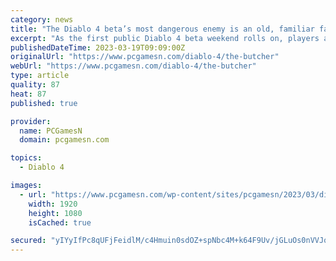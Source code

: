 ```yaml
---
category: news
title: "The Diablo 4 beta’s most dangerous enemy is an old, familiar face"
excerpt: "As the first public Diablo 4 beta weekend rolls on, players are discovering their favourite builds, exploring the various towns and dungeons found in the first act of Blizzard’s fantasy RPG game, and ..."
publishedDateTime: 2023-03-19T09:09:00Z
originalUrl: "https://www.pcgamesn.com/diablo-4/the-butcher"
webUrl: "https://www.pcgamesn.com/diablo-4/the-butcher"
type: article
quality: 87
heat: 87
published: true

provider:
  name: PCGamesN
  domain: pcgamesn.com

topics:
  - Diablo 4

images:
  - url: "https://www.pcgamesn.com/wp-content/sites/pcgamesn/2023/03/diablo-4-beta-the-butcher-most-dangerous-enemy-hardcore-blizzard-rpg-game.jpg"
    width: 1920
    height: 1080
    isCached: true

secured: "yIYyIfPc8qUFjFeidlM/c4Hmuin0sdOZ+spNbc4M+k64F9Uv/jGLuOs0nVVJqBo59S6M/vopls1TxecTQyrjpC3qPLrLn5IXX9dF8fQr9TTKHfXQwlhTkpAlaDzYBJZuyYf/yX3nO0oX2q/V0Kd9MiXt9/XEKLx/VSW89jVutEF9V9qHjtRpVrwbjxTRVjrjF3vVfWLi7snPm+pwDPTmzbXTXJchoTdIU8ar/VHwhudF6nspmGHnfWBKFeTls7vlxiu3nPzcxjlVEb/1rg1UOqhC1HFHAfafcmVwfDrjNdhEx9HIrPwsS7sAOtV1g+ad77SGRmP12yKgykkqiBGmkAM1Lcvhtv1mwLWDIEMmODY=;kVU1rI54gVTYwSZX/GwkbA=="
---
```


